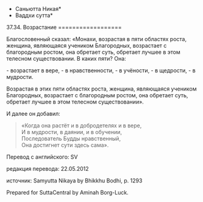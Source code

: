* Саньютта Никая*
* Ваддхи сутта*

37\.34\. Возрастание
\=\=\=\=\=\=\=\=\=\=\=\=\=\=\=\=\=\=

Благословенный сказал: «Монахи, возрастая в пяти областях роста, женщина, являющаяся учеником Благородных, возрастает с благородным ростом, она обретает суть, обретает лучшее в этом телесном существовании\. В каких пяти? Она:

\- возрастает в вере,
\- в нравственности,
\- в учёности,
\- в щедрости,
\- в мудрости\.

Возрастая в этих пяти областях роста, женщина, являющаяся учеником Благородных, возрастает с благородным ростом, она обретает суть, обретает лучшее в этом телесном существовании»\.

И далее он добавил:

> «Когда она растёт и в добродетелях и в вере,  
> И в мудрости, в даянии, и в обучении,  
> Последователь Будды нравственный,  
> Она достигнет сути здесь сама»\.

Перевод с английского: SV

редакция перевода: 22\.05\.2012

источник: Samyutta Nikaya by Bhikkhu Bodhi, p\. 1293

Prepared for SuttaCentral by Aminah Borg\-Luck\.